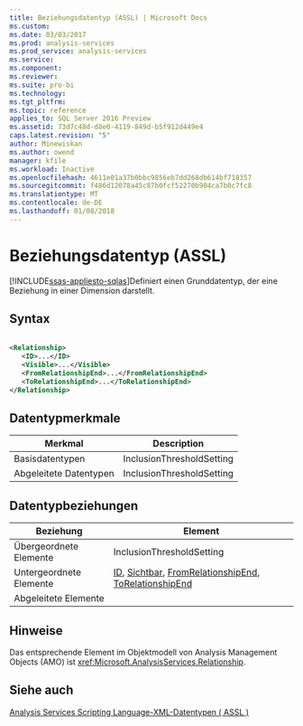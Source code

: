 ```yaml
---
title: Beziehungsdatentyp (ASSL) | Microsoft Docs
ms.custom: 
ms.date: 03/03/2017
ms.prod: analysis-services
ms.prod_service: analysis-services
ms.service: 
ms.component: 
ms.reviewer: 
ms.suite: pro-bi
ms.technology: 
ms.tgt_pltfrm: 
ms.topic: reference
applies_to: SQL Server 2016 Preview
ms.assetid: 73d7c48d-d8e0-4119-849d-b5f912d449e4
caps.latest.revision: "5"
author: Minewiskan
ms.author: owend
manager: kfile
ms.workload: Inactive
ms.openlocfilehash: 4611e01a37b0bbc9856eb7dd268db614bf718357
ms.sourcegitcommit: f486d12078a45c87b0fcf52270b904ca7b0c7fc8
ms.translationtype: MT
ms.contentlocale: de-DE
ms.lasthandoff: 01/08/2018
---
```

# <a name="relationship-data-type-assl"></a>Beziehungsdatentyp (ASSL)
[!INCLUDE[ssas-appliesto-sqlas](../../../includes/ssas-appliesto-sqlas.md)]Definiert einen Grunddatentyp, der eine Beziehung in einer Dimension darstellt.  
  
## <a name="syntax"></a>Syntax  
  
```xml  
  
<Relationship>  
   <ID>...</ID>  
   <Visible>...</Visible>  
   <FromRelationshipEnd>...</FromRelationshipEnd>  
   <ToRelationshipEnd>...</ToRelationshipEnd>  
</Relationship>  
```  
  
## <a name="data-type-characteristics"></a>Datentypmerkmale  
  
|Merkmal|Description|  
|--------------------|-----------------|  
|Basisdatentypen|InclusionThresholdSetting|  
|Abgeleitete Datentypen|InclusionThresholdSetting|  
  
## <a name="data-type-relationships"></a>Datentypbeziehungen  
  
|Beziehung|Element|  
|------------------|-------------|  
|Übergeordnete Elemente|InclusionThresholdSetting|  
|Untergeordnete Elemente|[ID](../../../analysis-services/scripting/properties/id-element-assl.md), [Sichtbar](../../../analysis-services/scripting/properties/visible-element-assl.md), [FromRelationshipEnd](../../../analysis-services/scripting/data-type/relationshipend-data-type-assl.md), [ToRelationshipEnd](../../../analysis-services/scripting/data-type/relationshipend-data-type-assl.md)|  
|Abgeleitete Elemente||  
  
## <a name="remarks"></a>Hinweise  
 Das entsprechende Element im Objektmodell von Analysis Management Objects (AMO) ist <xref:Microsoft.AnalysisServices.Relationship>.  
  
## <a name="see-also"></a>Siehe auch  
 [Analysis Services Scripting Language-XML-Datentypen &#40; ASSL &#41;](../../../analysis-services/scripting/data-type/analysis-services-scripting-language-xml-data-types-assl.md)  
  
  
